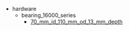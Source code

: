 * hardware
  * bearing_16000_series
    * [70_mm_id_110_mm_od_13_mm_depth](hardware/bearing_16000_series/70_mm_id_110_mm_od_13_mm_depth)
